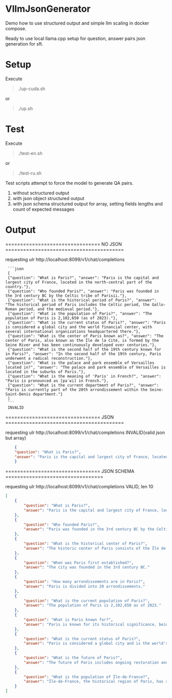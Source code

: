 # VllmJsonGenerator

Demo how to use structured output and simple llm scaling in docker compose.

Ready to use local llama.cpp setup for question, answer pairs json generation for sft.

# Setup

Execute 

> ./up-cuda.sh 

or 

> ./up.sh

# Test

Execute 

> ./test-en.sh 

or 

> ./test-ru.sh

Test scripts attempt to force the model to generate QA pairs.

1. without sctructured output
2. with json object structured output
3. with json schema structured output for array, setting fields lengths and count of expected messages

# Output

================================ NO JSON ========================================

requesting ulr http://localhost:8099/v1/chat/completions

     ```json
     [
     {"question": "What is Paris?", "answer": "Paris is the capital and largest city of France, located in the north-central part of the country."},
     {"question": "Who founded Paris?", "answer": "Paris was founded in the 3rd century BC by the Celtic tribe of Parisii."},
     {"question": "What is the historical period of Paris?", "answer": "The historical period of Paris includes the Celtic period, the Gallo-Roman period, and the medieval period."},
     {"question": "What is the population of Paris?", "answer": "The population of Paris is 2,102,650 (as of 2023)."},
     {"question": "What is the current status of Paris?", "answer": "Paris is considered a global city and the world financial center, with several international organizations headquartered there."},
     {"question": "What is the center of Paris known as?", "answer": "The center of Paris, also known as the Île de la Cité, is formed by the Seine River and has been continuously developed over centuries."},
     {"question": "What is the second half of the 19th century known for in Paris?", "answer": "In the second half of the 19th century, Paris underwent a radical reconstruction."},
     {"question": "What is the palace and park ensemble of Versailles located in?", "answer": "The palace and park ensemble of Versailles is located in the suburbs of Paris."},
     {"question": "What is the meaning of 'Paris' in French?", "answer": "Paris is pronounced as [paˈʁi] in French."},
     {"question": "What is the current department of Paris?", "answer": "Paris is currently part of the 20th arrondissement within the Seine-Saint-Denis department."}
     ]
     ```
     INVALID
  
  
================================    JSON ========================================

requesting ulr http://localhost:8099/v1/chat/completions     INVALID(valid json but array)
```json
    {
    "question": "What is Paris?",
    "answer": "Paris is the capital and largest city of France, located in the central part of the Paris Basin on the Seine River. It is considered a global city and world financial center, home to numerous international organizations."    
    }
```


================================    JSON SCHEMA =================================

requesting ulr http://localhost:8099/v1/chat/completions   VALID, len 10
```json
[
    {
        "question": "What is Paris?",
        "answer": "Paris is the capital and largest city of France, located in the central part of the Paris Basin on the Seine River. It is known for its historical significance, being the center of UNESCO and many other international organizations."
    },
    {
        "question": "Who founded Paris?",
        "answer": "Paris was founded in the 3rd century BC by the Celtic tribe of Parisii."
    },
    {
        "question": "What is the historical center of Paris?",
        "answer": "The historic center of Paris consists of the Île de la Cité and both banks of the Seine."
    },
    {
        "question": "When was Paris first established?",
        "answer": "The city was founded in the 3rd century BC."
    },
    {
        "question": "How many arrondissements are in Paris?",
        "answer": "Paris is divided into 20 arrondissements."
    },
    {
        "question": "What is the current population of Paris?",
        "answer": "The population of Paris is 2,102,650 as of 2023."
    },
    {
        "question": "What is Paris known for?",
        "answer": "Paris is known for its historical significance, being the capital of France, a global city, and a world financial center. It also houses numerous international organizations and UNESCO."
    },
    {
        "question": "What is the current status of Paris?",
        "answer": "Paris is considered a global city and is the world's leading financial center."
    },
    {
        "question": "What is the future of Paris?",
        "answer": "The future of Paris includes ongoing restoration and development of its historic center, with the palace and park ensemble of Versailles located in the suburbs."
    },
    {
        "question": "What is the population of Île-de-France?",
        "answer": "Île-de-France, the historical region of Paris, has a population of more than 12 million."
    }
]
```



